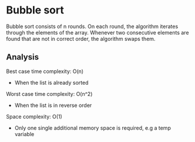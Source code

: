 # Bubble sort

Bubble sort consists of n rounds. On each round, the algorithm iterates
through the elements of the array. Whenever two consecutive elements are found
that are not in correct order, the algorithm swaps them.

## Analysis
Best case time complexity: O(n)
- When the list is already sorted

Worst case time complexity: O(n^2)
- When the list is in reverse order

Space complexity: O(1)
- Only one single additional memory space is required, e.g a temp variable